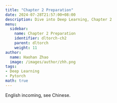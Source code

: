 ```yaml
---
title: "Chapter 2 Preparation"
date: 2024-07-28T21:57:00+08:00
description: Dive into Deep Learning, Chapter 2
menu:
  sidebar:
    name: Chapter 2 Preparation
    identifier: dltorch-ch2
    parent: dltorch
    weight: 11
author:
  name: Haohan Zhao
  image: /images/author/zhh.png
tags:
- Deep Learning
- Pytorch
math: true
---
```


English incoming, see Chinese.
